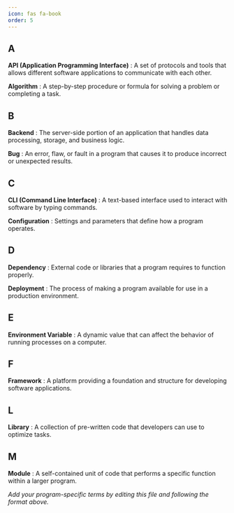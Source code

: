 ```yaml
---
icon: fas fa-book
order: 5
---
```


## A

**API (Application Programming Interface)**
: A set of protocols and tools that allows different software applications to communicate with each other.

**Algorithm**
: A step-by-step procedure or formula for solving a problem or completing a task.

## B

**Backend**
: The server-side portion of an application that handles data processing, storage, and business logic.

**Bug**
: An error, flaw, or fault in a program that causes it to produce incorrect or unexpected results.

## C

**CLI (Command Line Interface)**
: A text-based interface used to interact with software by typing commands.

**Configuration**
: Settings and parameters that define how a program operates.

## D

**Dependency**
: External code or libraries that a program requires to function properly.

**Deployment**
: The process of making a program available for use in a production environment.

## E

**Environment Variable**
: A dynamic value that can affect the behavior of running processes on a computer.

## F

**Framework**
: A platform providing a foundation and structure for developing software applications.

## L

**Library**
: A collection of pre-written code that developers can use to optimize tasks.

## M

**Module**
: A self-contained unit of code that performs a specific function within a larger program.

*Add your program-specific terms by editing this file and following the format above.*